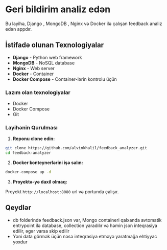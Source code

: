 
# Geri bildirim analiz edən
Bu layihə, Django , MongoDB , Nginx və Docker ilə çalışan feedback analiz edən appdır.

## İstifadə olunan Texnologiyalar

- **Django** - Python web framework
- **MongoDB** - NoSQL database
- **Nginx** - Web server 
- **Docker** - Container
- **Docker Compose** - Container-lərin kontrolu üçün


### Lazım olan texnologiyalar

- Docker
- Docker Compose
- Git

### Layihənin Qurulması

1. **Reponu clone edin:**

```bash
git clone https://github.com/alvinkhalil/feedback_analyzer.git
cd feedback-analyzer
```

2. **Docker konteynerlərini işə salın:**

```bash
docker-compose up -d
```

3. **Proyektə-yə daxil olmaq:**

Proyekt `http://localhost:8080` url və portunda çalışır.

## Qeydlər

- db folderində feedback.json var, Mongo containeri qalxanda avtomatik entrypoint ilə database, collection yaradılır və həmin json inteqrasiya edilir, əgər varsa skip edilir
- Yəni data görmək üçün nəsə inteqrasiya etməyə yaratmağa ehtiyyac yoxdur


